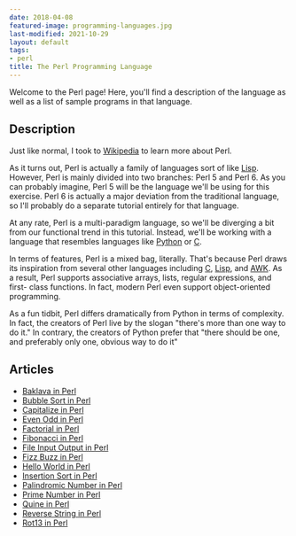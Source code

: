 ```yaml
---
date: 2018-04-08
featured-image: programming-languages.jpg
last-modified: 2021-10-29
layout: default
tags:
- perl
title: The Perl Programming Language
---
```


Welcome to the Perl page! Here, you'll find a description of the language as well as a list of sample programs in that language.

## Description

Just like normal, I took to [Wikipedia][1] to learn more about Perl.

As it turns out, Perl is actually a family of languages sort of like [Lisp][2]. 
However, Perl is mainly divided into two branches: Perl 5 and Perl 6. As you 
can probably imagine, Perl 5 will be the language we'll be using for this 
exercise. Perl 6 is actually a major deviation from the traditional language, 
so I'll probably do a separate tutorial entirely for that language.

At any rate, Perl is a multi-paradigm language, so we'll be diverging a bit 
from our functional trend in this tutorial. Instead, we'll be working with a 
language that resembles languages like [Python][3] or [C][4].

In terms of features, Perl is a mixed bag, literally. That's because Perl draws 
its inspiration from several other languages including [C][4], [Lisp][2], and [AWK][5]. As a 
result, Perl supports associative arrays, lists, regular expressions, and first-
class functions. In fact, modern Perl even support object-oriented programming.

As a fun tidbit, Perl differs dramatically from Python in terms of complexity. 
In fact, the creators of Perl live by the slogan "there's more than one way to 
do it." In contrary, the creators of Python prefer that "there should be one,  
and preferably only one, obvious way to do it"

[1]: https://en.wikipedia.org/wiki/Perl
[2]: https://en.wikipedia.org/wiki/Lisp_(programming_language)
[3]: https://en.wikipedia.org/wiki/Python_(programming_language)
[4]: https://en.wikipedia.org/wiki/C_(programming_language)
[5]: https://en.wikipedia.org/wiki/AWK


## Articles

- [Baklava in Perl](https://sampleprograms.io/projects/baklava/perl)
- [Bubble Sort in Perl](https://sampleprograms.io/projects/bubble-sort/perl)
- [Capitalize in Perl](https://sampleprograms.io/projects/capitalize/perl)
- [Even Odd in Perl](https://sampleprograms.io/projects/even-odd/perl)
- [Factorial in Perl](https://sampleprograms.io/projects/factorial/perl)
- [Fibonacci in Perl](https://sampleprograms.io/projects/fibonacci/perl)
- [File Input Output in Perl](https://sampleprograms.io/projects/file-input-output/perl)
- [Fizz Buzz in Perl](https://sampleprograms.io/projects/fizz-buzz/perl)
- [Hello World in Perl](https://sampleprograms.io/projects/hello-world/perl)
- [Insertion Sort in Perl](https://sampleprograms.io/projects/insertion-sort/perl)
- [Palindromic Number in Perl](https://sampleprograms.io/projects/palindromic-number/perl)
- [Prime Number in Perl](https://sampleprograms.io/projects/prime-number/perl)
- [Quine in Perl](https://sampleprograms.io/projects/quine/perl)
- [Reverse String in Perl](https://sampleprograms.io/projects/reverse-string/perl)
- [Rot13 in Perl](https://sampleprograms.io/projects/rot13/perl)